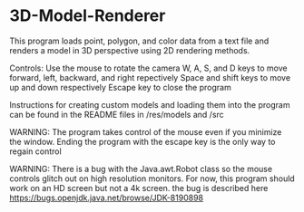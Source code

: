# 3D-Model-Renderer

This program loads point, polygon, and color data from a text file and renders a model in 3D perspective using 2D rendering methods.

Controls:
  Use the mouse to rotate the camera
  W, A, S, and D keys to move forward, left, backward, and right repectively
  Space and shift keys to move up and down respectively
  Escape key to close the program
  
Instructions for creating custom models and loading them into the program can be found in the README files in /res/models and /src
  
WARNING: The program takes control of the mouse even if you minimize the window. Ending the program with the escape key is the only way to regain control

WARNING: There is a bug with the Java.awt.Robot class so the mouse controls glitch out on high resolution monitors. For now, this program should work on an HD screen but not a 4k screen. the bug is described here https://bugs.openjdk.java.net/browse/JDK-8190898
